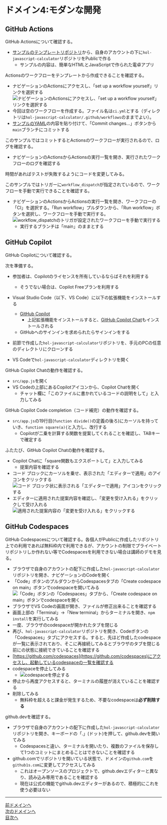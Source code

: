 # ドメイン4:モダンな開発

## GitHub Actions

GitHub Actionsについて確認する。

- [サンプルのテンプレートリポジトリ](https://github.com/alterbooth/hol-javascript-calculator)から、自身のアカウントの下に`hol-javascript-calculator`リポジトリをPublicで作る
  - サンプルの内容は、簡単なHTMLとJavaScriptで作られた電卓アプリ

Actionsのワークフローをテンプレートから作成できることを確認する。

- ナビゲーションのActionsにアクセスし、「set up a workflow yourself」リンクを選択する  
  ![ナビゲーションのActionsにアクセスし、「set up a workflow yourself」リンクを選択する](../image/image4-1.png)
- 今回は空のワークフローを作成する。ファイル名は`ci.yml`とする（ディレクトリは`hol-javascript-calculator/.github/workflows`のままでよい）。
- [サンプルのYAML](./ci.yml)の内容を貼り付けて、「Commit changes...」ボタンから`main`ブランチにコミットする

このサンプルではコミットするとActionsのワークフローが実行されるので、ログを確認する。

- ナビゲーションのActionsからActionsの実行一覧を開き、実行されたワークフローのログを確認する

時間があればテストが失敗するようにコードを変更してみる。

このサンプルではトリガーに`workflow_dispatch`が指定されているので、ワークフローを手動で実行できることを確認する。

- ナビゲーションのActionsからActionsの実行一覧を開き、ワークフローの「CI」を選択する。「Run workflow」プルダウンから、「Run workflow」ボタンを選択し、ワークフローを手動で実行する。  
  ![workflow_dispatchのトリガが設定されたワークフローを手動で実行する](../image/image4-2.png)
  - 実行するブランチは「main」のままとする

## GitHub Copilot

GitHub Copilotについて確認する。

次を準備する。

- 参加者は、Copilotのライセンスを所有しているならばそれを利用する
  - そうでない場合は、Copilot Freeプランを利用する

- Visual Studio Code（以下、VS Code）に以下の拡張機能をインストールする
  - [GitHub Copilot](https://marketplace.visualstudio.com/items?itemName=GitHub.copilot)
    - 上記拡張機能をインストールすると、[GitHub Copilot Chat](https://marketplace.visualstudio.com/items?itemName=GitHub.copilot-chat)もインストールされる
  - GitHubへのサインインを求められたらサインインをする
- 前節で作成した`hol-javascript-calculator`リポジトリを、手元のPCの任意のディレクトリにクローンする
- VS Codeで`hol-javascript-calculator`ディレクトリを開く

GitHub Copilot Chatの動作を確認する。

- `src/app.js`を開く
- VS Codeの上部にあるCopilotアイコンから、Copilot Chatを開く
  - チャット欄に「このファイルに書かれているコードの説明をして」と入力してみる

GitHub Copilot Code completion（コード補完）の動作を確認する。

- `src/app.js`の19行目(`function divide()`の定義の後ろ)にカーソルを持っていき、`function square(a){`と入力し、改行する
  - Copilotが二乗を計算する関数を提案してくれることを確認し、TABキーで確定する

ふたたび、GitHub Copilot Chatの動作を確認する。

- Copilot Chatに「square関数もエクスポートして」と入力してみる
  - 提案内容を確認する
- コード ブロックにカーソルを乗せ、表示された「エディターで適用」のアイコンをクリックする
  ![コード ブロック状に表示される「エディターで適用」アイコンをクリックする](../image/image4-5.png)
- エディターに適用された提案内容を確認し、「変更を受け入れる」をクリックして受け入れる
  ![適用された提案内容の「変更を受け入れる」をクリックする](../image/image4-6.png)

## GitHub Codespaces

GitHub Codespacesについて確認する。各個人がPublicに作成したリポジトリ上での利用であれば無料枠内で利用できるが、アカウントの制限でプライベートリポジトリしか作れない等でCodespacesを利用できない場合は講師のデモを見る。

- ブラウザで自身のアカウントの配下に作成した`hol-javascript-calculator`リポジトリを開き、ナビゲーションのCodeを開く
- 「Code」ボタンのプルダウンからCodespacesタブの「Create codespace on main」ボタンでcodespaceを開いてみる  
  ![「Code」ボタンの「Codespaces」タブから、「Create codespace on main」ボタンでcodespaceを開く](../image/image4-3.png)
- ブラウザでVS Codeの画面が開き、ファイルが修正出来ることを確認する
- 画面上部の「Terminal」→「New terminal」からターミナルを開き、`npm install`を実行してみる
- 一度、ブラウザのcodespaceが開かれたタブを閉じる
- 再び、`hol-javascript-calculator`リポジトリを開き、Codeボタンの「Codespaces」タブにアクセスする。すると、先ほど作成したcodespaceが一覧に表示されており、そこに再接続してみるとブラウザのタブを閉じる前にの状態に接続できていることを確認する
- [https://github.com/codespaces](https://github.com/codespaces)にアクセスし、起動しているcodespaceの一覧を確認する
- codespaceを停止してみる
  - ![codespaceを停止する](../image/image4-4.png)
- 停止から再度アクセスすると、ターミナルの履歴が消えていることを確認する
- 削除してみる
  - 無料枠を超えると課金が発生するため、不要なcodespaceは**必ず削除する**

github.devを確認する。

- ブラウザで自身のアカウントの配下に作成した`hol-javascript-calculator`リポジトリを開き、キーボードの「.」(ドット)を押して、github.devを開いてみる
  - Codespacesと違い、ターミナルを開いたり、複数のファイルを保存して1つのコミットにまとめることはできないことを確認する
- github.comでリポジトリを開いている状態で、ドメインの`github.com`を`github1s.com`に変更してアクセスしてみる
  - これはオープンソースのプロジェクトで、github.devエディターと異なり、読み込み専用であることを確認する
  - 現在は公式の機能でgithub.devエディターがあるので、積極的にこれを使う必要はない

---
[前ドメインへ](../domain3/README.md)  
[次のドメインへ](../domain5/README.md)  
[目次へ](../README.md)
